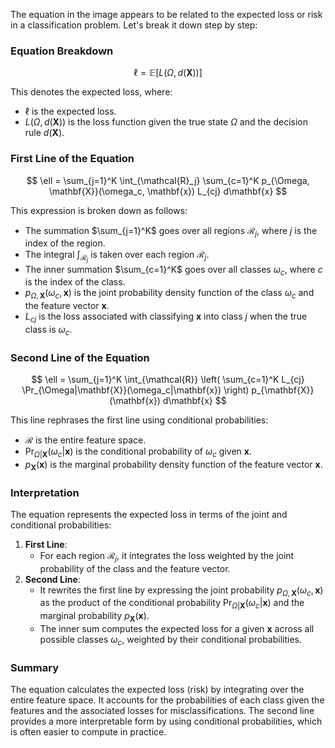 The equation in the image appears to be related to the expected loss or risk in a classification problem. Let's break it down step by step:

### Equation Breakdown

$$
\ell = \mathbb{E}[L(\Omega, d(\mathbf{X}))]
$$

This denotes the expected loss, where:
- $\ell$ is the expected loss.
- $L(\Omega, d(\mathbf{X}))$ is the loss function given the true state $\Omega$ and the decision rule $d(\mathbf{X})$.

### First Line of the Equation

$$
\ell = \sum_{j=1}^K \int_{\mathcal{R}_j} \sum_{c=1}^K p_{\Omega, \mathbf{X}}(\omega_c, \mathbf{x}) L_{cj} d\mathbf{x}
$$

This expression is broken down as follows:
- The summation $\sum_{j=1}^K$ goes over all regions $\mathcal{R}_j$, where $j$ is the index of the region.
- The integral $\int_{\mathcal{R}_j}$ is taken over each region $\mathcal{R}_j$.
- The inner summation $\sum_{c=1}^K$ goes over all classes $\omega_c$, where $c$ is the index of the class.
- $p_{\Omega, \mathbf{X}}(\omega_c, \mathbf{x})$ is the joint probability density function of the class $\omega_c$ and the feature vector $\mathbf{x}$.
- $L_{cj}$ is the loss associated with classifying $\mathbf{x}$ into class $j$ when the true class is $\omega_c$.

### Second Line of the Equation

$$
\ell = \sum_{j=1}^K \int_{\mathcal{R}} \left( \sum_{c=1}^K L_{cj} \Pr_{\Omega|\mathbf{X}}(\omega_c|\mathbf{x}) \right) p_{\mathbf{X}}(\mathbf{x}) d\mathbf{x}
$$

This line rephrases the first line using conditional probabilities:
- $\mathcal{R}$ is the entire feature space.
- $\Pr_{\Omega|\mathbf{X}}(\omega_c|\mathbf{x})$ is the conditional probability of $\omega_c$ given $\mathbf{x}$.
- $p_{\mathbf{X}}(\mathbf{x})$ is the marginal probability density function of the feature vector $\mathbf{x}$.

### Interpretation

The equation represents the expected loss in terms of the joint and conditional probabilities:
1. **First Line**:
   - For each region $\mathcal{R}_j$, it integrates the loss weighted by the joint probability of the class and the feature vector.
2. **Second Line**:
   - It rewrites the first line by expressing the joint probability $p_{\Omega, \mathbf{X}}(\omega_c, \mathbf{x})$ as the product of the conditional probability $\Pr_{\Omega|\mathbf{X}}(\omega_c|\mathbf{x})$ and the marginal probability $p_{\mathbf{X}}(\mathbf{x})$.
   - The inner sum computes the expected loss for a given $\mathbf{x}$ across all possible classes $\omega_c$, weighted by their conditional probabilities.

### Summary

The equation calculates the expected loss (risk) by integrating over the entire feature space. It accounts for the probabilities of each class given the features and the associated losses for misclassifications. The second line provides a more interpretable form by using conditional probabilities, which is often easier to compute in practice.
